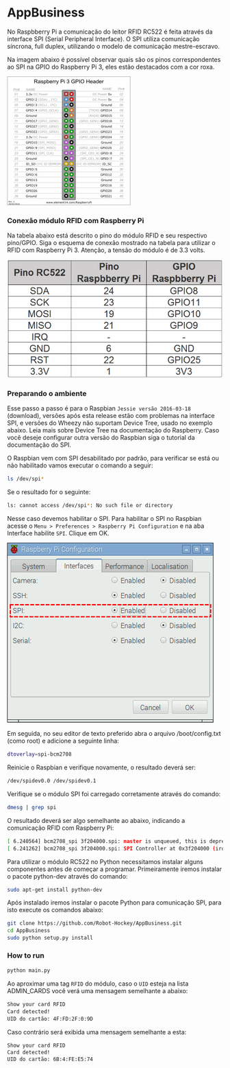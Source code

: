 # AppBusiness

No Raspbberry Pi a comunicação do leitor RFID RC522 é feita através da interface SPI (Serial Peripheral Interface). O SPI utiliza comunicação síncrona, full duplex, utilizando o modelo de comunicação mestre-escravo.

Na imagem abaixo é possível observar quais são os pinos correspondentes ao SPI na GPIO do Raspberry Pi 3, eles estão destacados com a cor roxa.

![](/images/raspberry_pi3_gpio-288x300.png)


### Conexão módulo RFID com Raspberry Pi
Na tabela abaixo está descrito o pino do módulo RFID e seu respectivo pino/GPIO. Siga o esquema de conexão mostrado na tabela para utilizar o RFID com Raspberry Pi 3. Atenção, a tensão do módulo é de 3.3 volts.

![](/images/Tabela_Ligacao_RC522_RPi.png)


### Preparando o ambiente
Esse passo a passo é para o Raspbian `Jessie versão 2016-03-18` (download), versões após esta release estão com problemas na interface SPI, e versões do Wheezy não suportam Device Tree, usado no exemplo abaixo. Leia mais sobre Device Tree na documentação do Raspberry. Caso você deseje configurar outra versão do Raspbian siga o tutorial da documentação do SPI.

O Raspbian vem com SPI desabilitado por padrão, para verificar se está ou não habilitado vamos executar o comando a seguir:

```bash
ls /dev/spi*
```

Se o resultado for o seguinte:
```bash
ls: cannot access /dev/spi*: No such file or directory
```

Nesse caso devemos habilitar o SPI.
Para habilitar o SPI no Raspbian acesse o `Menu > Preferences > Raspberry Pi Configuration` e na aba Interface habilite `SPI`. Clique em OK.


![](images/Habilitar_SPI.png)

Em seguida, no seu editor de texto preferido abra o arquivo /boot/config.txt (como root) e adicione a seguinte linha:

```bash
dtoverlay=spi-bcm2708
```

Reinicie o Raspbian e verifique novamente, o resultado deverá ser:

```bash
/dev/spidev0.0 /dev/spidev0.1
```

Verifique se o módulo SPI foi carregado corretamente através do comando:

```bash
dmesg | grep spi
```

O resultado deverá ser algo semelhante ao abaixo, indicando a comunicação RFID com Raspberry Pi:

```bash
[ 6.240564] bcm2708_spi 3f204000.spi: master is unqueued, this is deprecated
[ 6.241262] bcm2708_spi 3f204000.spi: SPI Controller at 0x3f204000 (irq 80)
```

Para utilizar o módulo RC522 no Python necessitamos instalar alguns componentes antes de começar a programar. Primeiramente iremos instalar o pacote python-dev através do comando:

```bash
sudo apt-get install python-dev
```

Após instalado iremos instalar o pacote Python para comunicação SPI, para isto execute os comandos abaixo:

```bash
git clone https://github.com/Robot-Hockey/AppBusiness.git
cd AppBusiness
sudo python setup.py install
```
### How to run

```bash
python main.py
```

Ao aproximar uma tag `RFID` do módulo, caso o `UID` esteja na lista ADMIN_CARDS você verá uma mensagem semelhante a abaixo:

```bash
Show your card RFID
Card detected!
UID do cartão: 4F:FD:2F:0:9D
```

Caso contrário será exibida uma mensagem semelhante a esta:

```
Show your card RFID
Card detected!
UID do cartão: 6B:4:FE:E5:74
```